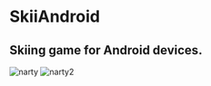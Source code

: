 # SkiiAndroid
## Skiing game for Android devices. 
![narty](https://user-images.githubusercontent.com/46851343/159083005-594e0320-1d83-4d9b-ae62-ea8d9825a989.png)
![narty2](https://user-images.githubusercontent.com/46851343/159083088-0812d69b-0587-4b67-99df-6cc7d40fcb46.png)

